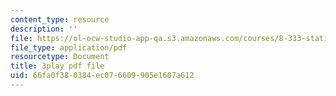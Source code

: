 ```yaml
---
content_type: resource
description: ''
file: https://ol-ocw-studio-app-qa.s3.amazonaws.com/courses/8-333-statistical-mechanics-i-statistical-mechanics-of-particles-fall-2013/66fa0f380384ec076609905e1607a612_TDnfhpAZBqs.pdf
file_type: application/pdf
resourcetype: Document
title: 3play pdf file
uid: 66fa0f38-0384-ec07-6609-905e1607a612
---
```

